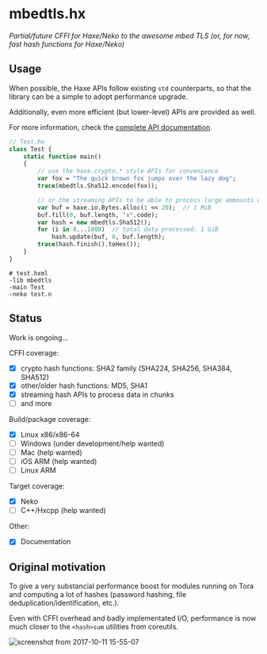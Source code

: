 # mbedtls.hx
_Partial/future CFFI for Haxe/Neko to the awesome mbed TLS_
_(or, for now, fast hash functions for Haxe/Neko)_

## Usage

When possible, the Haxe APIs follow existing `std` counterparts, so that the library can be a simple to adopt performance upgrade.

Additionally, even more efficient (but lower-level) APIs are provided as well.

For more information, check the [complete API documentation](https://jonasmalaco.com/mbedtls.hx/mbedtls/).

```haxe
// Test.hx
class Test {
	static function main()
	{
		// use the haxe.crypto.* style APIs for convenience
		var fox = "The quick brown fox jumps over the lazy dog";
		trace(mbedtls.Sha512.encode(fox));

		// or the streaming APIs to be able to process large ammounts of data
		var buf = haxe.io.Bytes.alloc(1 << 20);  // 1 MiB
		buf.fill(0, buf.length, "x".code);
		var hash = new mbedtls.Sha512();
		for (i in 0...1000)  // total data processed: 1 GiB
			hash.update(buf, 0, buf.length);
		trace(hash.finish().toHex());
	}
}
```

```
# test.hxml
-lib mbedtls
-main Test
-neko test.n
```

## Status

Work is ongoing...

CFFI coverage:

 - [x] crypto hash functions: SHA2 family (SHA224, SHA256, SHA384, SHA512)
 - [x] other/older hash functions: MD5, SHA1
 - [x] streaming hash APIs to process data in chunks
 - [ ] and more

Build/package coverage:

 - [x] Linux x86/x86-64
 - [ ] Windows (under development/help wanted)
 - [ ] Mac (help wanted)
 - [ ] iOS ARM (help wanted)
 - [ ] Linux ARM

Target coverage:

 - [x] Neko
 - [ ] C++/Hxcpp (help wanted)

Other:

 - [x] Documentation

## Original motivation

To give a very substancial performance boost for modules running on Tora and computing a lot of hashes (password hashing, file deduplication/identification, etc.).

Even with CFFI overhead and badly implementated I/O, performance is now much closer to the `<hash>sum` utilities from coreutils.

![screenshot from 2017-10-11 15-55-07](https://user-images.githubusercontent.com/1832496/31460372-9460fc70-ae9c-11e7-98be-41072edd427a.png)

